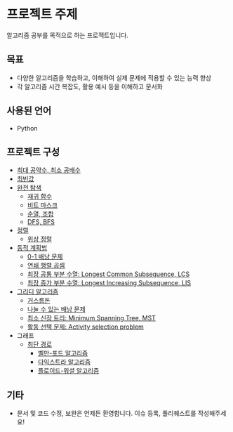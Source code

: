 # 프로젝트 주제

알고리즘 공부를 목적으로 하는 프로젝트입니다.

## 목표

- 다양한 알고리즘을 학습하고, 이해하여 실제 문제에 적용할 수 있는 능력 향상
- 각 알고리즘 시간 복잡도, 활용 예시 등을 이해하고 문서화

## 사용된 언어

- Python

## 프로젝트 구성

- [최대 공약수, 최소 공배수](https://github.com/haeseong123/algorithm/blob/main/gcd_lcm/gcd_lcm.md)
- [최빈값](https://github.com/haeseong123/algorithm/blob/main/mode/mode.md)
- [완전 탐색](https://github.com/haeseong123/algorithm/blob/main/brute_force/brute_force.md)
    - [재귀 함수](https://github.com/haeseong123/algorithm/blob/main/brute_force/recursive/recursive.md)
    - [비트 마스크](https://github.com/haeseong123/algorithm/blob/main/brute_force/bitmask/bitmask.md)
    - [순열, 조합](https://github.com/haeseong123/algorithm/blob/main/brute_force/perm_comb/perm_comb.md)
    - [DFS, BFS](https://github.com/haeseong123/algorithm/blob/main/brute_force/dfs_bfs/dfs_bfs.md)
- [정렬](https://github.com/haeseong123/algorithm/blob/main/sorting/sorting.md)
    - [위상 정렬](https://github.com/haeseong123/algorithm/blob/main/sorting/topological_sorting/topological_sorting.md)
- [동적 계획법](https://github.com/haeseong123/algorithm/blob/main/dp/dp.md)
    - [0-1 배낭 문제](https://github.com/haeseong123/algorithm/blob/main/dp/01_knapsack/01_knapsack.md)
    - [연쇄 행렬 곱셈](https://github.com/haeseong123/algorithm/blob/main/dp/chained_matrix_multiplication/chained_matrix_multiplication.md)
    - [최장 공통 부분 수열: Longest Common Subsequence, LCS](https://github.com/haeseong123/algorithm/blob/main/dp/lcs/lcs.md)
    - [최장 증가 부분 수열: Longest Increasing Subsequence, LIS](https://github.com/haeseong123/algorithm/blob/main/dp/lis/lis.md)
- [그리디 알고리즘](https://github.com/haeseong123/algorithm/blob/main/greedy/greedy.md)
    - [거스름돈](https://github.com/haeseong123/algorithm/blob/main/greedy/change_making/change_making.md)
    - [나눌 수 있는 배낭 문제](https://github.com/haeseong123/algorithm/blob/main/greedy/fractional_knapsack/fractional_knapsack.md)
    - [최소 신장 트리: Minimum Spanning Tree, MST](https://github.com/haeseong123/algorithm/blob/main/greedy/minimum_spanning_tree/minimum_spanning_tree.md)
    - [활동 선택 문제: Activity selection problem](https://github.com/haeseong123/algorithm/blob/main/greedy/activity_selection/activity_selection.md)
- 그래프
    - [최단 경로](https://github.com/haeseong123/algorithm/blob/main/graph/shortest_path/shortest_path.md)
        - [벨만-포드 알고리즘](https://github.com/haeseong123/algorithm/blob/main/graph/shortest_path/bellman_ford/bellman_ford.md)
        - [다익스트라 알고리즘](https://github.com/haeseong123/algorithm/blob/main/graph/shortest_path/dijkstra/dijkstra.md)
        - [플로이드-워셜 알고리즘](https://github.com/haeseong123/algorithm/blob/main/graph/shortest_path/floyd_warshall/floyd_warshall.md)

## 기타

- 문서 및 코드 수정, 보완은 언제든 환영합니다. 이슈 등록, 풀리퀘스트를 작성해주세요!
